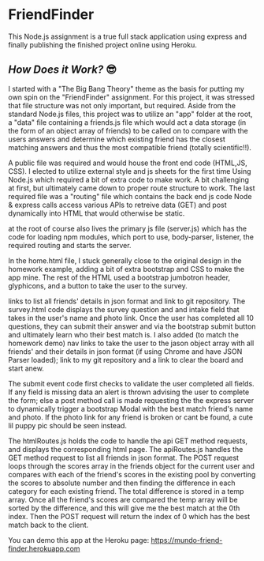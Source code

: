 # **FriendFinder**
This Node.js assignment is a true full stack application using express and  finally publishing the finished project online using Heroku.

## *How Does it Work?*  :sunglasses:

I started with a "The Big Bang Theory" theme as the basis for putting my own spin on the "FriendFinder" assignment.  For this project, it was stressed that file structure was not only important, but required.  Aside from the standard Node.js files, this project was to utilize an "app" folder at the root, a "data" file containing a friends.js file which would act a data storage (in the form of an object array of friends) to be called on to compare with the users answers and determine which existing friend has the closest matching answers and thus the most compatible friend (totally scientific!!).

A public file was required and would house the front end code (HTML,JS, CSS). I elected to utilize external style and js sheets for the first time Using Node.js which required a bit of extra code to make work. A bit challenging at first, but ultimately came down to proper route structure to work.  The last required file was a "routing" file which contains the back end js code Node & express calls access various APIs to retreive data (GET) and post dynamically into HTML that would otherwise be static.  

at the root of course also lives the primary js  file  (server.js) which has the code for loading npm modules, which port to use, body-parser, listener, the required routing and starts the server. 

In the home.html file, I stuck generally close to the original design in the homework example, adding a bit of extra bootstrap and CSS to make the app mine. The rest of the HTML used a  bootstrap jumbotron header, glyphicons, and a button to take the user to the survey. 

links to list all friends' details in json format and link to git repository.
The survey.html code displays the survey question and and intake field that takes in the user's name and photo link. Once the user has completed all 10 questions, they can submit their answer and via the bootstrap submit button and ultimately learn who their best match is.  I also added (to match the homework demo) nav links to take the user to the jason object array with all friends' and their details in json format (if using Chrome and have JSON Parser loaded); link to my git repository and a link to clear the board and start anew. 

The submit event code first checks to validate the user completed all fields.  If any field is missing data an alert is thrown advising the user to complete the form; else a post method call is made requesting the the express server to dynamically trigger a bootstrap Modal with the best match friend's name and photo. If the photo link for any friend is broken or cant be found, a cute lil puppy pic should be seen instead.  

The htmlRoutes.js holds the code to handle the api GET method requests, and displays the corresponding html page.  The apiRoutes.js handles the GET method request to list all friends in json format.  The POST request loops through the scores array in the friends object for the current user and compares with each of the friend's scores in the existing pool by converting the scores to absolute number and then finding the difference in each category for each existing friend. The total difference is stored in a temp array. Once all the friend's scores are compared the temp array will be sorted by the difference, and this will give me the best match at the 0th index. Then the POST request will return the index of 0 which has the best match back to the client.

You can demo this app at the Heroku page: https://mundo-friend-finder.herokuapp.com 